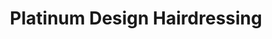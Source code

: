 ---
title: "Platinum Design Hairdressing"
url: /burnie/platinum-design-hairdressing/
shop: Friseur
---